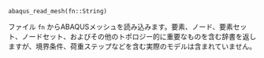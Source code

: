 ```
abaqus_read_mesh(fn::String)
```

ファイル `fn` からABAQUSメッシュを読み込みます。要素、ノード、要素セット、ノードセット、およびその他のトポロジー的に重要なものを含む辞書を返しますが、境界条件、荷重ステップなどを含む実際のモデルは含まれていません。
